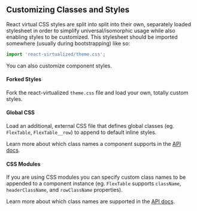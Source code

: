 Customizing Classes and Styles
---------------

React virtual CSS styles are split into split into their own, separately loaded stylesheet in order to simplify universal/isomorphic usage while also enabling styles to be customized. This stylesheet should be imported somewhere (usually during bootstrapping) like so:

```js
import 'react-virtualized/theme.css';
```

You can also customize component styles.

#### Forked Styles
Fork the react-virtualized `theme.css` file and load your own, totally custom styles.

#### Global CSS
Load an additional, external CSS file that defines global classes (eg. `FlexTable`, `FlexTable__row`) to append to default inline styles.

Learn more about which class names a component supports in the [API docs](https://github.com/bvaughn/react-virtualized/blob/master/docs/).

#### CSS Modules
If you are using CSS modules you can specify custom class names to be appended to a component instance (eg. `FlexTable` supports `className`, `headerClassName`, and `rowClassName` properties).

Learn more about which class names are supported in the [API docs](https://github.com/bvaughn/react-virtualized/blob/master/docs/).
